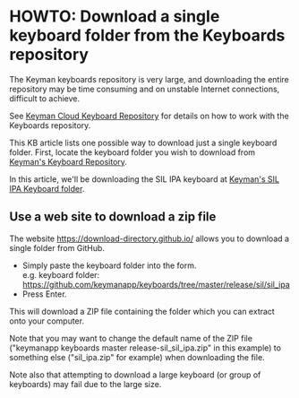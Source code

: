 # HOWTO: Download a single keyboard folder from the Keyboards repository

The Keyman keyboards repository is very large, and downloading the entire
repository may be time consuming and on unstable Internet connections, difficult
to achieve.

See [Keyman Cloud Keyboard Repository](/developer/keyboards/) for details on how
to work with the Keyboards repository.

This KB article lists one possible way to download just a single keyboard folder. First, locate the keyboard folder you wish to download from [Keyman's Keyboard Repository](https://github.com/keymanapp/keyboards/tree/master). 

In this article, we'll be downloading the SIL IPA keyboard at [Keyman's SIL IPA Keyboard folder](https://github.com/keymanapp/keyboards/tree/master/release/sil/sil_ipa).

## Use a web site to download a zip file
The website https://download-directory.github.io/ allows you to download a
single folder from GitHub.
- Simply paste the keyboard folder into the form.  
e.g. keyboard folder: 
https://github.com/keymanapp/keyboards/tree/master/release/sil/sil_ipa
- Press Enter.

This will download a ZIP file containing the folder which you can extract onto
your computer.

Note that you may want to change the default name of the ZIP file ("keymanapp keyboards master release-sil_sil_ipa.zip" in this example)
to something else ("sil_ipa.zip" for example) when downloading the file.

Note also that attempting to download a large keyboard (or group of keyboards) may fail due to the large size.
